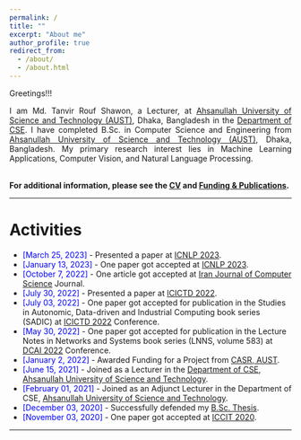 ```yaml
---
permalink: /
title: ""
excerpt: "About me"
author_profile: true
redirect_from: 
  - /about/
  - /about.html
---
```


Greetings!!!

<div style="text-align: justify"> 

I am Md. Tanvir Rouf Shawon, a Lecturer, at <a href="http://aust.edu/">Ahsanullah University of Science and Technology (AUST)</a>, Dhaka, Bangladesh in the <a href="https://www.aust.edu/cse">Department of CSE</a>. I have completed B.Sc. in Computer Science and Engineering from <a href="http://aust.edu/">Ahsanullah University of Science and Technology (AUST)</a>, Dhaka, Bangladesh. My primary research interest lies in Machine Learning Applications, Computer Vision, and Natural Language Processing.<br /><br /></div>
   

**For additional information, please see the [CV](https://shawon-tanvir.github.io/cv/) and [Funding & Publications](https://shawon-tanvir.github.io/publications/).**

-----------


# Activities 
* <span style="color:Blue"> [March 25, 2023] </span> - Presented a paper at [ICNLP 2023](http://www.icnlp.net/).  
* <span style="color:Blue"> [January 13, 2023] </span> - One paper got accepted at [ICNLP 2023](http://www.icnlp.net/).  
* <span style="color:Blue"> [October 7, 2022] </span> - One article got accepted at [Iran Journal of Computer Science](https://www.springer.com/journal/42044) Journal.
* <span style="color:Blue"> [July 30, 2022] </span> - Presented a paper at [ICICTD 2022](https://iict.kuet.ac.bd/icictd2022/).
* <span style="color:Blue"> [July 03, 2022] </span> - One paper got accepted for publication in the Studies in Autonomic, Data-driven and Industrial Computing book series (SADIC) at [ICICTD 2022](https://iict.kuet.ac.bd/icictd2022/) Conference.
* <span style="color:Blue"> [May 30, 2022] </span> - One paper got accepted for publication in the Lecture Notes in Networks and Systems book series (LNNS, volume 583) at [DCAI 2022](https://www.dcai-conference.net/) Conference.
* <span style="color:Blue"> [January 2, 2022] </span> - Awarded Funding for a Project from [CASR, AUST](https://www.aust.edu/casr).
* <span style="color:Blue"> [June 15, 2021] </span> - Joined as a Lecturer in the [Department of CSE, Ahsanullah University of Science and Technology](http://aust.edu/).
* <span style="color:Blue"> [February 01, 2021] </span> - Joined as an Adjunct Lecturer in the Department of CSE, [Ahsanullah University of Science and Technology](https://www.aust.edu/).
* <span style="color:Blue"> [December 03, 2020]  </span> - Successfully defended my [B.Sc. Thesis](https://shawon-tanvir.github.io/files/Thesis_Presentation.pdf).
* <span style="color:Blue"> [November 03, 2020] </span> - One paper got accepted at [ICCIT 2020](https://iccit.org.bd/2020/).

<script type="text/javascript" src="//rf.revolvermaps.com/0/0/8.js?i=52vxgbx02tg&amp;m=0&amp;c=ff0000&amp;cr1=ffffff&amp;f=arial&amp;l=33" async="async"></script>

-----------



